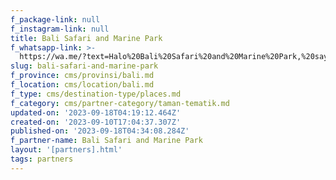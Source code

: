 ```yaml
---
f_package-link: null
f_instagram-link: null
title: Bali Safari and Marine Park
f_whatsapp-link: >-
  https://wa.me/?text=Halo%20Bali%20Safari%20and%20Marine%20Park,%20saya%20dapat%20info%20dari%20@loocale.id%20dan%20punya%20pertanyaan
slug: bali-safari-and-marine-park
f_province: cms/provinsi/bali.md
f_location: cms/location/bali.md
f_type: cms/destination-type/places.md
f_category: cms/partner-category/taman-tematik.md
updated-on: '2023-09-18T04:19:12.464Z'
created-on: '2023-09-10T17:04:37.307Z'
published-on: '2023-09-18T04:34:08.284Z'
f_partner-name: Bali Safari and Marine Park
layout: '[partners].html'
tags: partners
---
```




